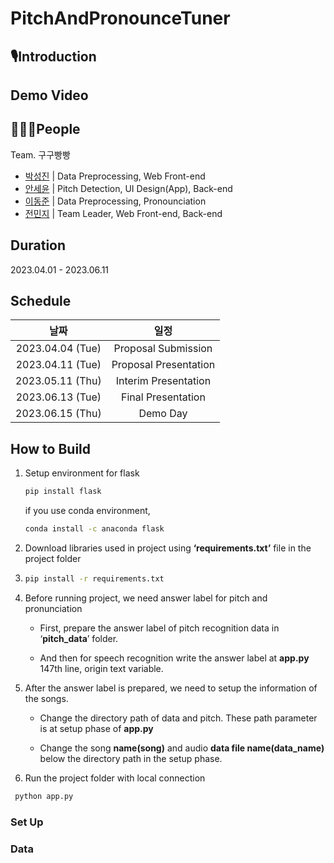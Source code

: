 # PitchAndPronounceTuner
## 🎙️Introduction

## Demo Video

## 🧑🏻‍💻People
Team. 구구빵빵
- [박성진](https://github.com/sjpark0070) | Data Preprocessing, Web Front-end
- [안세윤](https://github.com/yunniya097) | Pitch Detection, UI Design(App), Back-end
- [이동준](https://github.com/dongjun0207) | Data Preprocessing, Pronounciation
- [전민지](https://github.com/minji9924) | Team Leader, Web Front-end, Back-end

## Duration
2023.04.01 - 2023.06.11

## Schedule
|날짜|일정|
|:-----:|:-----:|
|2023.04.04 (Tue) | Proposal Submission |
|2023.04.11 (Tue) | Proposal Presentation |
|2023.05.11 (Thu) | Interim Presentation |
|2023.06.13 (Tue) | Final Presentation |
|2023.06.15 (Thu) | Demo Day |

## How to Build
1) Setup environment for flask
   
   ```bash
   pip install flask
   ```
   
   if you use conda environment,
   
   ```bash
   conda install -c anaconda flask
   ```

3) Download libraries used in project using **‘requirements.txt’** file in the project folder
4) 
   ```bash
   pip install -r requirements.txt
   ```
   
5) Before running project, we need answer label for pitch and pronunciation 

   - First, prepare the answer label of pitch recognition data in ‘**pitch_data**’ folder. 

   - And then for speech recognition write the answer label at **app.py** 147th line, origin text variable.

6) After the answer label is prepared, we need to setup the information of the songs.

   - Change the directory path of data and pitch. These path parameter is at setup phase of **app.py**

   - Change the song **name(song)** and audio **data file name(data_name)** below the directory path in the setup phase.

7) Run the project folder with local connection
  ```bash
   python app.py
   ```

### Set Up

### Data

